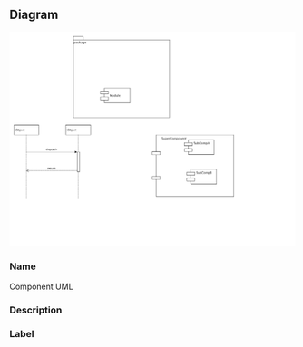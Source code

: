 
## Diagram

![Component UML](../img/miscdiagram_2uwWNlfuH9I_B18mG8_Wo.png)

### Name


Component UML


### Description




### Label




